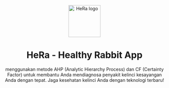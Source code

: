 <p align="center">
  <a href="#">
    <img src="assets/fe/assets/img/logo_dark.png" alt="HeRa logo" height="100">
  </a>
</p>

<h1 align="center">HeRa - Healthy Rabbit App</h1>

<p align="center">
  menggunakan metode AHP (Analytic Hierarchy Process) dan CF
              (Certainty Factor) untuk membantu Anda mendiagnosa penyakit
              kelinci kesayangan Anda dengan tepat. Jaga kesehatan kelinci
              Anda dengan teknologi terbaru!
</p>
